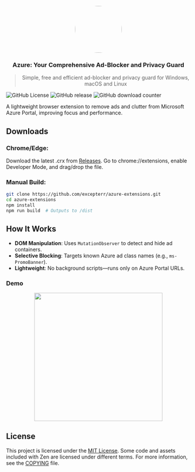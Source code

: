 <p align="center">
  <picture>
    <img src="https://github.com/excepterr/azure-extensions/blob/main/icons/icon128.png?raw=true" style="border-radius: 50%; width: 128px;" />
  </picture>
</p>
<h3 align="center">
  Azure: Your Comprehensive Ad-Blocker and Privacy Guard
</h3>


<blockquote align="center">
Simple, free and efficient ad-blocker and privacy guard for Windows, macOS and Linux
</blockquote>

![GitHub License](https://img.shields.io/github/license/excepterr/azure-extensions)
![GitHub release](https://img.shields.io/github/v/release/excepterr/azure-extensions)
![GitHub download counter](https://img.shields.io/github/downloads/excepterr/azure-extensions/total)

A lightweight browser extension to remove ads and clutter from Microsoft Azure Portal, improving focus and performance.

## Downloads
### Chrome/Edge:
Download the latest .crx from [Releases](https://github.com/excepterr/azure-extensions/releases).
Go to chrome://extensions, enable Developer Mode, and drag/drop the file.

### Manual Build:
```bash
git clone https://github.com/excepterr/azure-extensions.git
cd azure-extensions
npm install
npm run build  # Outputs to /dist
```

## How It Works

- **DOM Manipulation**: Uses `MutationObserver` to detect and hide ad containers.
- **Selective Blocking**: Targets known Azure ad class names (e.g., `ms-PromoBanner`).
- **Lightweight**: No background scripts—runs only on Azure Portal URLs.

### Demo
<p align="center">
  <img src="https://github.com/excepterr/azure-extensions/blob/main/astra_demo.gif?raw=true" width="350" />
</p>

## License

This project is licensed under the [MIT License](https://github.com/excepterr/azure-extensions/blob/master/LICENSE). Some code and assets included with Zen are licensed under different terms. For more information, see the [COPYING](https://github.com/excepterr/azure-extensions/blob/master/COPYING.md) file.
